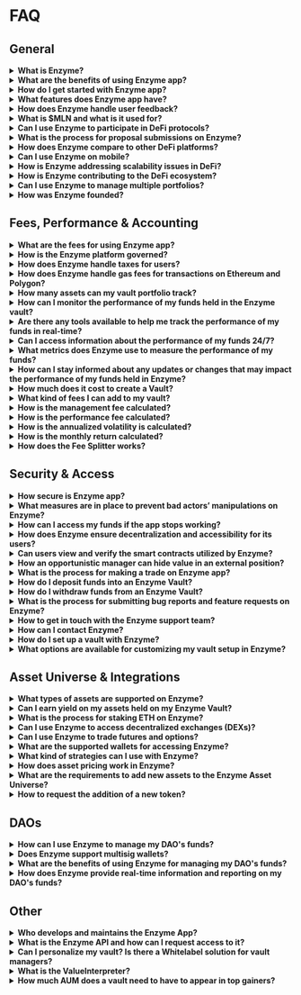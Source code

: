 # FAQ

## **General**

<details>

<summary><strong>What is Enzyme?</strong></summary>

Enzyme Finance is a decentralized platform built on Ethereum with a deployment on Polygon. It offers users a range of tools for managing DeFi assets and increasing transparency. With a user-friendly interface that simplifies the process of interacting with smart contracts, Enzyme aims to make DeFi more accessible to all.

</details>

<details>

<summary><strong>What are the benefits of using Enzyme app?</strong></summary>

Enzyme Finance offers numerous advantages to both Asset Managers and Depositors. They can take advantage of a suite of tools for DeFi and asset management, benefit from increased efficiency and convenience through a user-friendly interface, and enjoy enhanced transparency and security through deployment on both Ethereum and Polygon networks.

With Enzyme, Asset Managers can easily manage their funds using a single interface that leverages the DeFi ecosystem. They can participate in various strategies such as lending, borrowing, staking, swapping, and governance, among others. On the other hand, Depositors can entrust the research and building of the best trading strategies to the experts while maintaining full custody of their funds, thereby freeing themselves from the day-to-day hassle.

</details>

<details>

<summary><strong>How do I get started with Enzyme app?</strong></summary>

Setting up a vault is a straightforward process that can be completed in just a few simple steps:

1. Head to [https://app.enzyme.finance/](https://app.enzyme.finance/) and connect your wallet, ensuring that you are on the correct Ethereum or Polygon network.
2. Locate the "Create a vault" button in the left-hand menu and click on it.
3. Select the type of vault you wish to create and follow the seven steps provided to configure your vault.

That's it! The process is quite simple, and you can refer to this [link](https://docs.enzyme.finance/managers/setup) for more information on the steps involved.

</details>

<details>

<summary><strong>What features does Enzyme app have?</strong></summary>

Enzyme Finance provides a range of features that are designed to help users make the most of the DeFi ecosystem. These features include:

* Swaps
* Lending
* Borrowing
* Staking
* Governance Delegation
* Access to 24/7 NAV
* Activity log with all transactions
* API to connect on-chain activity with off-chain tools
* Fiat on-ramp, allowing you to easily buy cryptocurrencies using traditional currencies.

Overall, these features are designed to provide users with a comprehensive suite of tools for managing their assets in a secure, transparent and efficient manner within the DeFi ecosystem.

</details>

<details>

<summary><strong>How does Enzyme handle user feedback?</strong></summary>

As an Enzyme Finance user, it's important to us that we actively listen to your feedback and respond promptly. We prioritize your feedback based on its impact on the user experience, and we are transparent about our progress in addressing your concerns. We use your feedback to improve our platform and appreciate your input in making Enzyme Finance the best it can be for all our users.

</details>

<details>

<summary><strong>What is $MLN and what is it used for?</strong></summary>

$MLN is the ticker symbol for the Enzyme token, which is the native cryptocurrency of the Enzyme platform. The Enzyme token is an ERC-20 utility token and is used by Enzyme users to get a 50% discount on the protocol fee buyback.

</details>

<details>

<summary><strong>Can I use Enzyme to participate in DeFi protocols?</strong></summary>

Yes, you can use Enzyme to participate in DeFi. Enzyme is a decentralized asset management platform that allows users to create and manage investment vaults on Ethereum and Polygon. The platform aggregates a variety of DeFi protocols and assets, including Compound, Aave, Uniswap, Balancer, Curve and many others.

As a user of Enzyme, you can deposit your assets into an Enzyme vault, which is managed by a vault manager. The vault manager can then utilize those assets in different DeFi protocols, generating yield for the vault and its depositors.

Overall, Enzyme provides a convenient and secure way to participate in DeFi by allowing you to easily manage your assets and invest in different protocols through a single platform while keeping custody of your funds.

</details>

<details>

<summary><strong>What is the process for proposal submissions on Enzyme?</strong></summary>

The process for submitting proposals and voting on Enzyme is through the Enzyme Improvement Proposal (ENZIP) repository on GitHub. ENZIPs are used to suggest improvements, feature requests, and other potential changes to the Enzyme protocol.

Anyone is welcome to contribute and submit ideas or participate in discussions. Once an ENZIP is published, it is shared in the ecosystem to start discussions. The goal is to gather all relevant ideas and feature requests in one place and start a discussion between different stakeholders in the community.

You can submit your ENZIP [here](https://github.com/enzymefinance/ENZIP/issues).

</details>

<details>

<summary><strong>How does Enzyme compare to other DeFi platforms?</strong></summary>

Certainly! Enzyme Finance can be seen as a DeFi aggregator, acting as a "one-stop-shop" for asset managers to benefit from the various DeFi protocols in one place, while still enjoying the security, transparency, and self-custody that the DeFi space provides. It can also be thought of as a DeFi operating system, providing a unified infrastructure for asset management on the blockchain. In comparison to other DeFi platforms, Enzyme's unique approach aims to simplify asset management in DeFi by providing a user-friendly, secure, and customizable platform that allows users to access multiple protocols at once. This approach can make it easier for users to navigate the often complex and rapidly evolving DeFi landscape, while still providing the benefits of decentralized finance.

</details>

<details>

<summary><strong>Can I use Enzyme on mobile?</strong></summary>

While the Enzyme team's main focus is maintaining the web application, users can access the app on their mobile devices by simply going to app.enzyme.finance. The site is also designed to be responsive and optimized for mobile use. Although the Enzyme team does not currently offer a dedicated mobile app, they place great importance on user experience and strive to provide a seamless and user-friendly experience for all Enzyme users, regardless of the device they are using.

</details>

<details>

<summary><strong>How is Enzyme addressing scalability issues in DeFi?</strong></summary>

Enzyme is taking a multi-faceted approach to address scalability issues in DeFi. To start, Enzyme is built on top of the Ethereum network, which is currently working on enhancing its scalability through various solutions such as Ethereum 2.0. This upgrade aims to expand network capacity and reduce gas fees. Enzyme is also integrating with layer 2 scaling solutions like Polygon, enabling quicker and more cost-effective transactions on its platform. This not only provides users with more options to access DeFi protocols, but also reduces reliance on a single blockchain.

Furthermore, Enzyme recognizes the importance of continuous improvement and is consistently working on optimizing its codebase and infrastructure to improve platform performance and efficiency. In addition, Enzyme is keeping a close eye on the latest developments and conducting research to ensure the platform remains at the forefront of advancements in DeFi, for the benefit of its users.

</details>

<details>

<summary><strong>How is Enzyme contributing to the DeFi ecosystem?</strong></summary>

Enzyme is contributing to the DeFi ecosystem in several ways. Firstly, it acts as a DeFi aggregator, allowing users to access a variety of decentralized protocols and services all in one place. Enzyme also offers a unique value proposition by providing professional-grade asset management tools and services to individual users, businesses, and DAOs.

In addition, Enzyme is actively collaborating with other projects and developers in the DeFi space to drive innovation and promote the growth of the ecosystem. For example, Enzyme has integrated with various DeFi protocols such as Uniswap v2, Uniswap v3, Curve, Paraswap, and 0x to provide users with access to a wide range of assets and liquidity.

Overall, Enzyme is playing an important role in the DeFi ecosystem by providing users with a comprehensive and efficient asset management solution and contributing to the growth and development of the broader DeFi space.

</details>

<details>

<summary><strong>Can I use Enzyme to manage multiple portfolios?</strong></summary>

Yes, Enzyme allows users to manage multiple portfolios through its vault system. Each vault is a separate portfolio with its own unique strategy, asset allocation, and investment goals. Users can create multiple vaults and customize each one according to their preferences.

Enzyme also provides tools for managing and monitoring these portfolios, including performance metrics and detailed reporting. This makes it easy for users to track the performance of their investments and make informed decisions about how to manage their portfolios over time.

Overall, Enzyme's vault system allows users to manage multiple portfolios efficiently and effectively, with the ability to customize each portfolio to suit their unique investment goals and preferences.

</details>

<details>

<summary><strong>How was Enzyme founded?</strong></summary>

The Enzyme Protocol, formerly known as the Melon Protocol, was initially developed by the private company Melonport. Melonport was funded through a token sale, and after the dissolution of the company, the Melon Protocol was transferred to the Enzyme Council. This transition was announced in a blog post titled "[Goodbye Melonport, Hello World](https://medium.com/enzymefinance/goodbye-melonport-hello-world-a64b5d116b13)".

</details>

## **Fees, Performance & Accounting**

<details>

<summary><strong>What are the fees for using Enzyme app?</strong></summary>

Enzyme implements a Protcol Fee, which is charged by minting additional vault shares to an Enzyme Council owned contract. Initially applied at 50 bps of AUM but can be bought back by the vault manager for 25 bps.

The Enzyme Council owned shares can be bought back in the equivalent value of $MLN, either by the vault manager at 25 bps or by the Enzyme Council at 50 bps.

The $MLN is then burned. The “50% discount” encourages the vault manager to take care of this process rather than the Council having to. The protocol fee is charged each time that a fund:

* Receives a deposit
* Have shares redeemed
* Migrates to a new release or reconfigures vault settings without migrating.

A more detailed discussion of the mechanics of the protocol fee can be found [here](https://avantgarde-finance.gitbook.io/enzyme-protocol-v4-sulu-general-spec/topics/protocol-fee).

</details>

<details>

<summary><strong>How is the Enzyme platform governed?</strong></summary>

Enzyme's governance model is centered around user control and protection. Users have permissionless access to a secure asset management protocol, and are safeguarded from malicious actors. The Enzyme Council, which is responsible for making decisions that protect user interests, ensures that users can benefit from continuous innovation and improvements while still maintaining control over the software they use.

Although the Enzyme Technical Council (ETC) owns and controls the ENS subdomains pointing to the latest contracts, users decide which version of the protocol to base their business on. However, it is highly encouraged for users to always use the latest version of the protocol to avoid security vulnerabilities. Ultimately, users have the sole responsibility for choosing and upgrading the software they use, and are encouraged to conduct their own analysis and review of the contracts they intend to use.

You can find read more about the Enzyme Council, [here](https://docs.enzyme.finance/governance/the-enzyme-council).

</details>

<details>

<summary><strong>How does Enzyme handle taxes for users?</strong></summary>

Enzyme is aware of the importance of facilitating the handling of taxes for its users, and as such, its team is actively working on a solution that will be integrated into the app and soon released to the public. The Enzyme team is focused on providing a seamless user experience and ensuring that the needs of its users are met.

</details>

<details>

<summary><strong>How does Enzyme handle gas fees for transactions on Ethereum and Polygon?</strong></summary>

Enzyme provides a range of tools and options to help users manage gas fees when transacting on the Ethereum and Polygon networks. Users can choose from different transaction speeds, with options for slow, standard, and fast transaction speeds, allowing them to select the most appropriate speed based on their needs and the prevailing gas fees. Enzyme has also integrated with layer 2 scaling solutions like Polygon, offering faster and cheaper transactions than the Ethereum network, allowing users to transact with lower gas fees and reduce the overall cost of using the Enzyme platform. Moreover, Enzyme provides users with the ability to estimate the gas cost of a transaction before submitting it, which enables them to make informed decisions about the cost of their transactions.

In addition to these tools, Enzyme also provides a detailed breakdown of each transaction, including any slippage or other fees associated with the transaction. This transparency allows users to better understand the costs associated with their trades and make more informed decisions about how to manage their portfolios. Additionally, Enzyme allows users to customize the slippage tolerance for their transactions. By doing so, users can avoid costly failed transactions and minimize the impact of slippage on their trades. Overall, Enzyme's detailed transaction information and customizable slippage settings provide users with a more transparent and user-friendly trading experience.

</details>

<details>

<summary><strong>How many assets can my vault portfolio track?</strong></summary>

Enzyme's on-chain vault portfolios are designed to be efficient and cost-effective, which is why there is a limit to the number of assets that can be tracked. Currently, each vault portfolio can track up to 20 assets.

This limit is in place to prevent the platform from becoming overly complex and requiring extensive mathematical calculations for portfolio performance. By setting this limit, Enzyme ensures that users can manage their portfolios efficiently and without incurring excessive gas fees.

While this limit may restrict the number of assets that can be tracked in a single portfolio, Enzyme's platform is designed to be flexible and scalable, allowing users to create multiple portfolios as needed. This allows users to manage a broader range of assets and portfolios, while still maintaining the cost and performance benefits of Enzyme's on-chain platform.

</details>

<details>

<summary><strong>How can I monitor the performance of my funds held in the Enzyme vault?</strong></summary>

Enzyme offers several tools for monitoring the performance of your funds held in the Enzyme vault. The platform provides real-time performance metrics, allowing you to track the value of your portfolio and monitor its growth over time.

You can view detailed information about your investments, including the value of your holdings, historical performance, and any fees or expenses associated with your investments.

Additionally, Enzyme provides transparency and accountability through on-chain data and smart contract audits. Users can view the code and logic of the smart contracts utilized by the platform, ensuring that the investment process is transparent and secure.

Overall, Enzyme not only offers a comprehensive set of tools for monitoring the performance of your funds but also reinforces its transparency. These tools allow you to stay informed about the value and growth of your portfolio and make informed decisions about your investments.

</details>

<details>

<summary><strong>Are there any tools available to help me track the performance of my funds in real-time?</strong></summary>

Enzyme provides users with a variety of tracking tools that allow investors to monitor the performance of their funds in real-time. These include key vault performance metrics such as Gross Asset Value (GAV), Net Asset Value (NAV), Share Supply, Share Price, and a range of return metrics such as Return Month-to-Date, Return Quarter-to-Date, Return Year-to-Date, Return Inception-to-Date, Average Month, Best Month, Worst Month, Positive Months, and Length of Track Record. Additionally, Enzyme also provides risk metrics such as Annualised Volatility and Sharpe Ratio.

In addition to these performance tracking tools, users can also access their account dashboard to track all their investments in Enzyme. The dashboard provides a comprehensive overview of all investments and an individual activity history. By providing these tools, Enzyme enables users to easily monitor the performance of their funds and make informed decisions about their investments.

</details>

<details>

<summary><strong>Can I access information about the performance of my funds 24/7?</strong></summary>

Yes, you can access information about the performance of your funds in Enzyme 24/7 through the [Enzyme App](https://www.notion.so/263cbae9ab304ce1a16a12a6cfd28a19?pvs=21). Enzyme provides users with real-time tracking of their funds' performance, which can be accessed at any time through the Enzyme dashboard. Additionally, users can view performance metrics such as Gross Asset Value (GAV), Net Asset Value (NAV), Share Supply, Share Price, Return Metrics, and Risk Metrics (Trailing 30 Days). This information is constantly updated and available for users to view whenever they want, ensuring that they have access to up-to-date information about their investments.

</details>

<details>

<summary><strong>What metrics does Enzyme use to measure the performance of my funds?</strong></summary>

Enzyme uses a variety of metrics to measure the performance of your funds. These include Gross Asset Value (GAV), Net Asset Value (NAV), Share Supply, Share Price, Return Metrics such as Return Month-to-Date, Return Quarter-to-Date, Return Year-to-Date, and Return Inception-to-Date. Additionally, Enzyme provides several other performance metrics such as Average Month, Best Month, Worst Month, Positive Months, Length of Track Record, Risk Metrics like Annualized Volatility, and Sharpe Ratio. You can access all these metrics in real-time by checking the financials sections of your vault.

</details>

<details>

<summary><strong>How can I stay informed about any updates or changes that may impact the performance of my funds held in Enzyme?</strong></summary>

While Enzyme provides a transparent and secure platform for investing in decentralized finance, it is ultimately the responsibility of depositors to stay informed about the performance of their funds. One way to do this is to maintain communication with the vault manager, if available. Additionally, depositors can monitor the activity of the vault they have deposited and keep up to date with any updates or changes that may impact the performance of their funds by regularly checking their account dashboard and vault profile. By staying informed, depositors can make informed decisions about their investments and maximize their returns.

For more updates and news about Enzyme, depositors can also follow our social media accounts on [Telegram](https://t.me/enzymefinance)**,** [Discord](https://discord.enzyme.finance/), and [Twitter](https://twitter.com/enzymefinance).

</details>

<details>

<summary><strong>How much does it cost to create a Vault?</strong></summary>

The cost of creating a vault on Enzyme can vary depending on several factors, including the gas prices on Ethereum and Polygon, as well as the specific configurations you choose for your vault. As a general guideline, the cost can be as little as $20 on Ethereum and $0.3 on Polygon, but this can change depending on the network conditions at the time of creation. It's important to keep in mind that gas prices can fluctuate, so the cost of creating a vault may be higher or lower at different times.

</details>

<details>

<summary><strong>What kind of fees I can add to my vault?</strong></summary>

Enzyme allows you to customize several types of fees that can be added to your vault, including entrance fees, exit fees, management fees, and performance fees. These fees can be adjusted and updated at any time using the vault settings.

In addition to these standard fees, Enzyme also provides the Fee Splitter feature, which allows you to split your fees among several different wallets. This feature is useful in a variety of situations, such as shared asset management, commercial partnerships, and distribution networks. To enable the Fee Splitter, reach out to the Enzyme team via email at support@avantgarde.finance.

</details>

<details>

<summary><strong>How is the management fee calculated?</strong></summary>

The management fee is an annual fee that accrues whenever a deposit, redemption, or vault reconfiguration occurs, and it is paid in shares. The manager can claim the fee on demand. This fee, like all other fees, ensures alignment of interest between the manager and investors.

</details>

<details>

<summary><strong>How is the performance fee calculated?</strong></summary>

Instead of waiting for a fixed crystallization period like on V3, on V4 (Sulu) vault managers can accrue performance fees on a continual basis. This enables them to claim their fees whenever they see fit, as long as the share price is above the high water mark (HWM), and a new HWM is set.

</details>

<details>

<summary><strong>How is the annualized volatility is calculated?</strong></summary>

The annualized volatility in Enzyme is calculated by taking the average of the standard deviation of the daily returns for the last 30 days, and then annualizing it by multiplying it with the square root of 365. This method provides a way to estimate the potential risk of an investment in a particular vault over the course of a year, based on its historical performance.

</details>

<details>

<summary><strong>How is the monthly return calculated?</strong></summary>

To calculate the monthly return in Enzyme, the following formula is used: (month-end share price - month-beginning share price) / month-beginning share price It's important to note that the hourly ETH values are used for this calculation.

</details>

<details>

<summary><strong>How does the Fee Splitter works?</strong></summary>

The Fee Splitter is a smart contract that enables vault owners to distribute fees among multiple wallets based on a specified percentage. Setting up and configuring the Fee Splitter is straightforward, first, it needs to be designated as the fee recipient. After fees are paid out, the eligible wallets can claim their corresponding share of the fees through the splitter. [https://app.enzyme.finance/tools/fee-splitter](https://app.enzyme.finance/tools/fee-splitter)

</details>

## **Security & Access**

<details>

<summary><strong>How secure is Enzyme app?</strong></summary>

Enzyme Finance takes security very seriously and has implemented several measures to ensure the safety of user assets. One of these measures is the performance of audits on every single piece of code deployed by the platform. These audits are conducted by [Chain Security](https://chainsecurity.com/), a well-known security auditing firm in the blockchain space. Additionally, the latest Enzyme release, Sulu, has been audited by [OpenZeppelin](https://www.openzeppelin.com/), and with public audit reports available on the Enzyme's GitHub [page](https://github.com/enzymefinance/protocol/tree/v4/audits).

To further enhance security, Enzyme also offers a substantial bounty of 400K on [Immunefi](https://immunefi.com/bounty/enzymefinance/), a platform that connects security researchers with blockchain projects to help identify vulnerabilities and improve security.

The team responsible for developing and maintaining Enzyme, [Avantgarde Finance](https://avantgarde.finance/), has also recently been certified with the [ISO-27001 certification](https://cvs.babcert.com/babcert.asp?c=241263\&v=n6o8n5k12b). This certification is a globally recognized standard for information security management systems and demonstrates that Avantgarde Finance has implemented a comprehensive security management program that includes a set of policies, procedures, and controls designed to protect the confidentiality, integrity, and availability of user data.

Overall, Enzyme Finance has taken a variety of steps to ensure the security of its platform, including performing code audits, offering a substantial bug bounty, and implementing a comprehensive security management program.

</details>

<details>

<summary><strong>What measures are in place to prevent bad actors’ manipulations on Enzyme?</strong></summary>

Enzyme Finance has several measures in place to prevent bad actors from manipulating the platform:

Firstly, the smart contract-enforced policies ensure that depositor funds are safe and that vault managers can only interact with pre-defined adapters and external positions. This prevents unauthorized access and potential malicious actions.

Secondly, Enzyme undergoes regular audits on all of its code, including the smart contracts and frontend code. These audits help to identify any potential vulnerabilities or security issues and ensure that the platform is secure and trustworthy for its users.

Thirdly, Enzyme has a bug bounty program in place through immunefi, with a prize pool of 400K. This incentivizes security researchers and hackers to find and report any vulnerabilities that they discover, which helps to improve the platform's security.

Finally, the lead developer of the Enzyme protocol, Avantgarde Finance, has obtained the ISO 27001 certification. This is a globally recognized standard for information security management, which means that the Enzyme team has implemented rigorous security controls and processes to ensure the confidentiality, integrity, and availability of its information and systems.

In summary, Enzyme Finance has implemented several measures to prevent bad actors from manipulating the platform, including smart contract-enforced policies, regular audits on code and frontend work, a bug bounty program, among others. These measures help to ensure the security and safety of the platform and its users.

</details>

<details>

<summary><strong>How can I access my funds if the app stops working?</strong></summary>

In the unlikely event that the app is no longer available, you can access your funds by interacting with the smart contracts on Etherscan or Polygonscan. Enzyme has provided detailed steps on how to do this in their documentation, which you can find at [https://docs.enzyme.finance/redeeming-your-investment#redeeming-through-etherscan-or-polygonscan](https://docs.enzyme.finance/redeeming-your-investment#redeeming-through-etherscan-or-polygonscan).

By following these steps, you can redeem your investments and withdraw your funds even if the Enzyme app is no longer accessible.

</details>

<details>

<summary><strong>How does Enzyme ensure decentralization and accessibility for its users?</strong></summary>

Enzyme employs a number of strategies to ensure decentralization and accessibility for its users. Firstly, Enzyme is built on Ethereum and Polygon, which are both decentralized blockchain networks. This means that Enzyme is not owned or controlled by any single entity, but rather operates on a decentralized network that is maintained by a community of users.

In addition, Enzyme uses smart contracts to manage and execute transactions. Smart contracts are self-executing pieces of code that operate on the blockchain and can be accessed by anyone with an internet connection. This ensures that Enzyme is transparent and accessible to all users, without the need for a centralized intermediary.

Furthermore, Enzyme is an open-source project, which means that the code that powers the platform is publicly available for review and improvement by the community. This enables a more collaborative and decentralized development process, and ensures that Enzyme remains a community-driven platform.

Overall, Enzyme's use of decentralized blockchain networks, smart contracts, and open-source development practices help to ensure decentralization and accessibility for its users, allowing anyone with an internet connection to participate in the platform.

</details>

<details>

<summary><strong>Can users view and verify the smart contracts utilized by Enzyme?</strong></summary>

Yes, Enzyme is a decentralized platform built on smart contracts, and the code for these [smart contracts](https://docs.enzyme.finance/developers/contracts) is open source and available for public view and verification. Users can access the smart contract code for both the Enzyme vaults and the platform's core protocol on [Github](https://github.com/enzymefinance).

This open-source approach allows for transparency and decentralization, as anyone can review and audit the code to ensure that it functions as intended and is free of vulnerabilities or backdoors. Additionally, Enzyme has undergone [third-party security audits](https://github.com/enzymefinance/protocol/tree/v4/audits) to ensure the integrity and security of the platform and its smart contracts.

This helps to further ensure that the platform is transparent, decentralized, and accessible to all users.

</details>

<details>

<summary><strong>How an opportunistic manager can hide value in an external position?</strong></summary>

An opportunistic manager can hide value in an external position, which is a proxy contract that allows the vault to value non-ERC20 assets. The value of these assets is updated with a price feed, but they remain in the external position. The manager can shield value from depositors in external positions. If a depositor attempts to withdraw all their shares, and the vault does not hold enough assets to fulfill the withdrawal, the depositor may forfeit the value held in the external position. Depositors can redeem their shares at any time, making it important for the manager to ensure that there is always sufficient liquidity to fulfill withdrawal requests.

</details>

<details>

<summary><strong>What is the process for making a trade on Enzyme app?</strong></summary>

Once you have connected your vault, you can easily perform trades by following these simple steps:

1. Click on the "Swap" option in the left-hand menu.
2. Select the asset that you wish to trade and enter the desired trade amount.
3. Click on the "Trade" button to execute the trade
4. Confirm the details of the transaction and sign it.

And that's it! Your trade will be executed and your portfolio will be updated accordingly.

</details>

<details>

<summary><strong>How do I deposit funds into an Enzyme Vault?</strong></summary>

To deposit funds into an Enzyme vault, you can follow these steps:

1. Access the Enzyme Finance app and ensure that you are on the correct network and have selected the appropriate vault that you want to deposit funds into.
2. Connect your wallet to the Enzyme app by clicking on the "Connect Wallet" button and selecting your preferred wallet.
3. Once your wallet is connected, click on the "Deposits" button in the top right corner of your screen.
4. Choose the asset that you wish to deposit and click on the "Deposit" button next to it.
5. Enter the amount that you wish to deposit and review the details of the transaction.
6. Confirm the transaction and sign it through your connected wallet.

After the transaction is confirmed, your funds will be deposited into the Enzyme vault and will be ready for use in various DeFi strategies, such as lending, borrowing, staking, and more.

</details>

<details>

<summary><strong>How do I withdraw funds from an Enzyme Vault?</strong></summary>

To withdraw funds from an Enzyme vault, you can follow these steps:

1. Access the Enzyme Finance app and make sure you are on the correct network and have selected the appropriate vault that you want to withdraw funds from.
2. Connect your wallet to the Enzyme app by clicking on the "Connect Wallet" button and selecting your preferred wallet.
3. Once your wallet is connected, click on the "Deposits" option in the left-hand menu.
4. Locate the asset that you want to withdraw and click on the "Withdraw" button next to it.
5. Enter the amount that you wish to withdraw and confirm the details of the transaction.
6. Sign and submit the transaction through your connected wallet.

Once the transaction is confirmed, the funds will be withdrawn from your Enzyme vault and transferred to your wallet. Note that there may be a withdrawal fee depending on the specific asset and withdrawal amount. You can view your withdrawal history and the status of your transactions in the "Transactions" section of the Enzyme app.

</details>

<details>

<summary><strong>What is the process for submitting bug reports and feature requests on Enzyme?</strong></summary>

To submit bug reports or feature requests on Enzyme, you can send an email to support@avantgarde.finance with the details of the issue, such as the network, steps to reproduce the problem, and screenshots or videos. Providing as much information as possible will help the team resolve the issue more quickly.

</details>

<details>

<summary><strong>How to get in touch with the Enzyme support team?</strong></summary>

The Enzyme support team can be reached through several channels, including Telegram, Discord, Twitter, and personalized support provided by the Avantgarde Finance team via email. You can join the Enzyme Telegram group at \*\*[https://t.me/enzymefinance\*\*](https://t.me/enzymefinance\*\*), the Enzyme Discord server at \*\*[https://discord.enzyme.finance/\*\*](https://discord.enzyme.finance/\*\*), or follow Enzyme on Twitter at \*\*[https://twitter.com/enzymefinance\*\*](https://twitter.com/enzymefinance\*\*).

If you require personalized support, you can reach out to the Avantgarde Finance team at [**support@avantgarde.finance**](mailto:support@avantgarde.finance). The team is available to assist with any questions or issues related to Enzyme, including technical support, bug reports, and feature requests.

Enzyme aims to provide its users with a comprehensive and responsive support system to ensure a smooth and efficient user experience. So, if you need any assistance, do not hesitate to reach out to the Enzyme support team through any of the available channels.

</details>

<details>

<summary><strong>How can I contact Enzyme?</strong></summary>

You can contact Enzyme in several ways. You can reach out to the Enzyme team via Telegram: [https://t.me/enzymefinance](https://t.me/enzymefinance), Discord: [https://discord.enzyme.finance/](https://discord.enzyme.finance/), or Twitter: [https://twitter.com/enzymefinance](https://twitter.com/enzymefinance). Additionally, if you need personalized support, you can contact the Avantgarde Finance team at support@avantgarde.finance.

</details>

<details>

<summary><strong>How do I set up a vault with Enzyme?</strong></summary>

Creating a vault on Enzyme is a simple and easy process that can be completed in just a few steps.

1. Head to [https://app.enzyme.finance/](https://app.enzyme.finance/) and connect your wallet, making sure you are on the correct Ethereum or Polygon network.
2. Locate the "Create a vault" button in the left-hand menu and click on it.
3. Select the type of vault you wish to create, such as a basic or yield-generating vault.
4. Follow the seven steps provided to configure your vault, including choosing the denominated asset, setting the fee structure and policies, and configuring roles and permissions.
5. Review your vault configuration and click "Submit" to create your vault.

That's it! The process is straightforward and easy to follow, and you can refer to the [Enzyme documentation](https://docs.enzyme.finance/managers/setup) for more detailed information on each step.

</details>

<details>

<summary><strong>What options are available for customizing my vault setup in Enzyme?</strong></summary>

Enzyme offers various options for customizing your vault setup, including:

* Vault denomination asset: You can choose the asset in which your vault is denominated, such as ETH or DAI.
* Fees: You can set fees for your vault, including exit fees, entrance fees, performance fees, and management fees.
* Permitted recipients of secondary market shares transfers: You can choose which addresses are allowed to receive shares in the secondary market.
* Shares lockup period: You can set a lockup period for shares, during which time they cannot be transferred or redeemed.
* Policies: You can set policies that impact the assets held and traded by the vault, such as allowed adapters, allowed external position types, cumulative slippage tolerance, external position removal, and asset position removal.
* Vault ownership: You can transfer ownership of the vault to another address.
* Permitted depositors: You can modify the list of addresses that are allowed to deposit funds into the vault.
* Deposit limits: You can set deposit limits for the vault.

It's important to note that some of these settings can be changed at any time, while others cannot.

</details>

## **Asset Universe & Integrations**

<details>

<summary><strong>What types of assets are supported on Enzyme?</strong></summary>

Please note to make sure you are on the correct network before accessing the Enzyme Asset Universe, which can be found at \*\*[https://app.enzyme.finance/discover/assets\*\*](https://app.enzyme.finance/discover/assets\*\*) What is the process for adding new assets to the Enzyme platform?

</details>

<details>

<summary><strong>Can I earn yield on my assets held on my Enzyme Vault?</strong></summary>

Enzyme enables vault managers with various ways to earn yield, such as staking, liquidity provision, yield farming, delegating, lending and borrowing.

</details>

<details>

<summary><strong>What is the process for staking ETH on Enzyme?</strong></summary>

If you want to stake ETH on Enzyme vault, just follow these steps:

1. Open the Enzyme Finance app and connect your wallet, ensuring that you're on the Ethereum network and the vault that you want to stake ETH on.
2. Once your wallet is connected, go to the left-hand menu and select "Defi protocols", then choose KILN.
3. Click on the three dots and select "Stake WETH". Then, confirm the amount you want to stake and sign the transaction.

Important:

* You can stake any multiple of 32 ETH.
* The only claimable fees at the moment are execution layer fees.

</details>

<details>

<summary><strong>Can I use Enzyme to access decentralized exchanges (DEXs)?</strong></summary>

Enzyme can be used to access a variety of decentralized exchanges (DEXs), including Uniswap v2, Uniswap v3, Curve, Paraswap, and 0x. Enzyme serves as a DeFi aggregator, providing users with access to multiple DEXs in one place, while also offering security, transparency, and self-custody features. By using Enzyme, asset managers can optimize their trading strategies across multiple DEXs, without having to use multiple platforms.

</details>

<details>

<summary><strong>Can I use Enzyme to trade futures and options?</strong></summary>

As of now, Enzyme does not support trading futures and options. However, the Enzyme team is continuously evaluating and researching potential new features and asset classes to add to the platform in the future. So while it is not currently available, it may be added at a later time. We recommend staying tuned for any updates or announcements regarding new features.

</details>

<details>

<summary><strong>What are the supported wallets for accessing Enzyme?</strong></summary>

Enzyme supports a variety of wallets for accessing its platform, including Metamask and any wallet that connects through WalletConnect, which includes hardware wallets like Ledger and Trezor. Additionally, the Coinbase mobile wallet is currently supported, but only on mobile devices. By supporting a wide range of wallets, Enzyme aims to provide its users with greater flexibility and ease of use when accessing its DeFi platform.

</details>

<details>

<summary><strong>What kind of strategies can I use with Enzyme?</strong></summary>

Enzyme offers a wide range of investment strategies for vault managers to choose from, including staking, liquidity provision, yield farming, delegating, lending, borrowing, and swaps. These strategies allow managers to optimize their portfolio and earn yield while minimizing risk. Additionally, Enzyme is an aggregator of DeFi protocols, giving managers access to multiple protocols and strategies in one place.

</details>

<details>

<summary><strong>How does asset pricing work in Enzyme?</strong></summary>

Enzyme's asset pricing system works by normalizing or canonicalizing all assets to ETH first through the [ValueInterpreter](https://specs.enzyme.finance/architecture/release#valueinterpreter). This is because it is not feasible to maintain direct conversions between all asset pairs. Once assets are normalized to ETH, they can be converted to USD using the ETH/USD price. This means that displaying asset prices in ETH involves one less conversion step, as compared to using another currency.

However, if the Chainlink oracle is a USD oracle, there is an additional conversion step required for assets priced in USD. For example, TOKENX/USD pair would need to be converted to TOKENX/ETH via the ETH/USD rate, and then to TOKENX/\[your chosen display currency].

</details>

<details>

<summary><strong>What are the requirements to add new assets to the Enzyme Asset Universe?</strong></summary>

To add new assets to the Enzyme Asset Universe, there are several requirements that need to be met.

First, the assets need to have a valid onchain price feed and have substantial liquidity within the Enzyme integrated decentralized exchanges (DEXes). Once these criteria are met, the assets need to pass Enzyme's internal security checks to ensure they meet the platform's high standards for safety and security.

After that, the assets will be presented to the Enzyme Council for a vote to be added to the Asset Universe. Only after passing all these steps can an asset be added to the Enzyme Asset Universe.

</details>

<details>

<summary><strong>How to request the addition of a new token?</strong></summary>

To request the addition of a new token, you can contact Enzyme through social media or email at [**support@avantgarde.finance**](mailto:support@avantgarde.finance). However, you must ensure that the token meets the Enzyme Asset Universe requirements, including having a valid on-chain price feed and substantial liquidity within Enzyme-integrated DEXs. Additionally, the token must pass Enzyme's internal security checks and be approved by the Enzyme Council.

</details>

## **DAOs**

<details>

<summary><strong>How can I use Enzyme to manage my DAO's funds?</strong></summary>

Enzyme offers a secure and flexible platform for managing funds, including those held by DAOs. Setting up a vault for your DAO on Enzyme is easy - start by connecting your DAO's wallet to the platform through supported wallets like MetaMask, Gnosis Safe, or perhaps a Ledger. Once connected, you can create a custom vault and set the necessary parameters, such as the denominated asset, fee structure, policies, and more. You can also configure roles and permissions for other members of your DAO who will be managing the vault.

Enzyme provides a robust platform for managing your DAO's funds, with customizable features and high levels of transparency and security. Check out our user docs for more information on how to connect a Gnosis Safe to Enzyme [here](https://www.notion.so/2ba9b273392147e6a23eb9dfe6a3adf4?pvs=21).

</details>

<details>

<summary><strong>Does Enzyme support multisig wallets?</strong></summary>

Yes, Enzyme supports multisig wallets, including Gnosis Safe, which can be used to manage vaults for organizations. When creating a vault for your DAO, you can connect it to a multisig wallet and set up the necessary permissions and roles for the members of your organization who will be involved in managing the vault. This adds an additional layer of security and decentralization to the management of your funds. You can find more information on how to connect a Gnosis Safe multisig wallet to Enzyme [here](https://www.notion.so/Content-d08c058557954a1e827d777c3e9cc8bf?pvs=21).

</details>

<details>

<summary><strong>What are the benefits of using Enzyme for managing my DAO's funds?</strong></summary>

Enzyme provides several benefits for managing your DAO's funds, including:

* Secure platform: Enzyme provides a highly secure platform for managing funds, with a range of security measures in place to keep funds safe.
* Customizable features: Enzyme allows you to create a vault with the necessary parameters, including denominated asset, fee structure, policies, etc., and you can configure roles and permissions for other members of your DAO.
* Flexibility: With Enzyme, you can manage a variety of assets and investment strategies, giving you the flexibility to tailor your portfolio to meet your specific needs.
* Transparency: Enzyme offers a high level of transparency, with real-time reporting on portfolio activity, performance metrics, and other key metrics.
* Aggregator of DeFi: Enzyme acts as an aggregator of DeFi, providing access to multiple protocols in one place, with multiple investment strategies, making it easier to diversify your portfolio.

Overall, Enzyme provides a powerful and flexible platform for managing your DAO's funds, with a range of customizable features and a high level of security and transparency.

</details>

<details>

<summary><strong>How does Enzyme provide real-time information and reporting on my DAO's funds?</strong></summary>

Enzyme provides users with a variety of tracking tools that allow investors to monitor the performance of their funds in real-time. These include key vault performance metrics such as Gross Asset Value (GAV), Net Asset Value (NAV), Share Supply, Share Price, and a range of return metrics such as Return Month-to-Date, Return Quarter-to-Date, Return Year-to-Date, Return Inception-to-Date, Average Month, Best Month, Worst Month, Positive Months, and Length of Track Record. Additionally, Enzyme also provides risk metrics such as Annualised Volatility and Sharpe Ratio.

Additionally, Enzyme's integration with leading decentralized finance protocols allows for seamless access to a range of investment strategies and opportunities, all while maintaining a high level of transparency and security. By leveraging Enzyme's reporting and monitoring tools, you can stay informed and make data-driven decisions to optimize your DAO's investment strategy.

</details>

## **Other**

<details>

<summary><strong>Who develops and maintains the Enzyme App?</strong></summary>

[Avantgarde Finance](https://avantgarde.finance/) leads the development and maintenance of the Enzyme Protocol. Their team of financial engineering experts, who are OGs in the DeFi space, are pioneers in developing professional-grade tooling and services to optimize the asset management experience. Utilizing their expertise in both DeFi and traditional finance, Avantgarde builds core blockchain infrastructure and apps on top of Enzyme, the DeFi operating system. Their goal is to enable individuals, businesses, and DAOs to maximize operational, administrative, and financial efficiency when managing their assets.

</details>

<details>

<summary><strong>What is the Enzyme API and how can I request access to it?</strong></summary>

The Enzyme API is a gRPC-based API (see [https://grpc.io/](https://grpc.io/)).

* We currently provide a Javascript/Typescript client to interact with the API. Other clients (python, go) can be generated.
* The API is currently in alpha mode, i.e. we are actively developing it and we are pushing breaking changes frequently and without notice. Once we come out of alpha mode, we will properly announce and document changes.
* We are very happy to get feedback from all users, either in this discord channel or also through our support email (support@avantgarde.finance)

**Quick start**

* Create an API token in the Enzyme App ([https://app.enzyme.finance/account/api-tokens](https://app.enzyme.finance/account/api-tokens))
* Head over to Buf Studio (online gRPC-API client): ([https://studio.buf.build/avantgardefinance/enzyme/enzyme.enzyme.v1alpha](https://studio.buf.build/avantgardefinance/enzyme/enzyme.enzyme.v1alpha))
* Add the target URL: [https://api.enzyme.finance/](https://api.enzyme.finance/)
* Add authorization headers:
* Key: 'Authorization'
* Value: 'Bearer \<Your API token here>'
* Select a method
* Fill in request parameters, e.g. vault address

**API Client**

* We provide an API client package that can be used in your Javascript/Typescript projects: [https://www.npmjs.com/package/@enzymefinance/api](https://www.npmjs.com/package/@enzymefinance/api)
* Various examples on how to use the API client are available from our Github repo: [https://github.com/enzymefinance/sdk/tree/main/examples](https://github.com/enzymefinance/sdk/tree/main/examples)

**Documentation**

* [https://buf.build/avantgardefinance/enzyme/docs/main:enzyme.enzyme.v1alpha](https://buf.build/avantgardefinance/enzyme/docs/main:enzyme.enzyme.v1alpha)

</details>

<details>

<summary><strong>Can I personalize my vault? Is there a Whitelabel solution for vault managers?</strong></summary>

Enzyme provides a range of personalization options for vault managers, allowing them to create a customized investment experience for their depositors. This includes the ability to create a stand-alone URL for the vault, as well as the option to customize the theme of the vault to match the branding of the fund manager.

By customizing the theme of the vault, fund managers can create a personalized investment journey for their depositors, enhancing their brand and providing a more professional and cohesive experience for users. This can help to build trust and credibility with depositors, which is especially important in the world of investment management.

Overall, Enzyme's personalization options provide a valuable tool for fund managers looking to create a professional, branded investment experience for their depositors. Whether you're looking to create a customized URL or customize the theme of your vault, Enzyme offers a range of options to help you personalize your vault and enhance your brand as a fund manager.

</details>

<details>

<summary><strong>What is the ValueInterpreter?</strong></summary>

The ValueInterpreter is a component of Enzyme protocol responsible for aggregating various "price feeds" that are used to calculate the value of input assets in terms of an output asset. It serves as a central point of aggregation for these feeds, which are an additional type of plugin managed by the Enzyme Council.

The Enzyme protocol distinguishes two categories of assets: "primitives" and "derivatives." Primitives are assets for which there are direct rates via Chainlink aggregators that can be used to convert one primitive to any other. Examples of primitives include WETH, ZRX, etc. Derivatives, on the other hand, are assets for which there are only rates in terms of underlying assets. Examples of derivatives include Chai, Compound cTokens, Uniswap pool tokens, etc.

The ValueInterpreter determines whether an asset is a primitive or a derivative and executes the corresponding logic to use the appropriate price feed(s) to calculate the value of input assets in terms of the output asset.

</details>

<details>

<summary><strong>How much AUM does a vault need to have to appear in top gainers?</strong></summary>

Vaults should hold at least the equivalent of 1 ETH in AUM to appear in top gainers.

</details>



